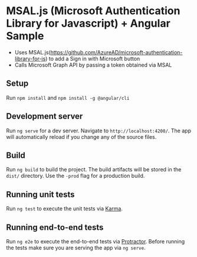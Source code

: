 # MSAL.js (Microsoft Authentication Library for Javascript) + Angular Sample

- Uses MSAL.js(https://github.com/AzureAD/microsoft-authentication-library-for-js) to add a Sign in with Microsoft button
- Calls Microsoft Graph API by passing a token obtained via MSAL

## Setup

Run `npm install` and `npm install -g @angular/cli`

## Development server

Run `ng serve` for a dev server. Navigate to `http://localhost:4200/`. The app will automatically reload if you change any of the source files.

## Build

Run `ng build` to build the project. The build artifacts will be stored in the `dist/` directory. Use the `-prod` flag for a production build.

## Running unit tests

Run `ng test` to execute the unit tests via [Karma](https://karma-runner.github.io).

## Running end-to-end tests

Run `ng e2e` to execute the end-to-end tests via [Protractor](http://www.protractortest.org/).
Before running the tests make sure you are serving the app via `ng serve`.
